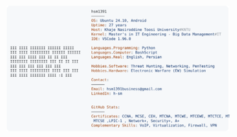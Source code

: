 <a href="https://github.com/hsm1391/hsm1391">
  <picture>
    <source media="(prefers-color-scheme: dark)" srcset="https://raw.githubusercontent.com/hsm1391/hsm1391/refs/heads/main/dark_mode.svg">
    <img alt="Andrew Grant's GitHub Profile README" src="https://raw.githubusercontent.com/hsm1391/hsm1391/refs/heads/main/light_mode.svg">
  </picture>
</a>

